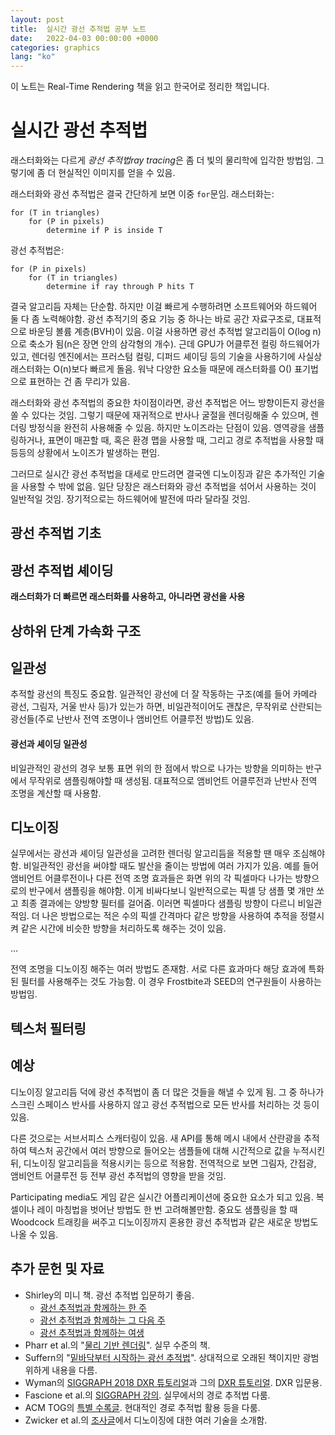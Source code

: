 ```yaml
---
layout: post
title:  실시간 광선 추적법 공부 노트
date:   2022-04-03 00:00:00 +0000
categories: graphics
lang: "ko"
---
```


이 노트는 Real-Time Rendering 책을 읽고 한국어로 정리한 책입니다.

# 실시간 광선 추적법

래스터화와는 다르게 *광선 추적법ray tracing*은 좀 더 빛의 물리학에 입각한 방법임. 그렇기에 좀 더 현실적인 이미지를 얻을 수 있음.

래스터화와 광선 추적법은 결국 간단하게 보면 이중 `for`문임. 래스터화는:

```
for (T in triangles)
    for (P in pixels)
        determine if P is inside T
```

광선 추적법은:

```
for (P in pixels)
    for (T in triangles)
        determine if ray through P hits T
```

결국 알고리듬 자체는 단순함. 하지만 이걸 빠르게 수행하려면 소프트웨어와 하드웨어 둘 다 좀 노력해야함. 광선 추적기의 중요 기능 중 하나는 바로 공간 자료구조로, 대표적으로 바운딩 볼륨 계층(BVH)이 있음. 이걸 사용하면 광선 추적법 알고리듬이 O(log n)으로 축소가 됨(n은 장면 안의 삼각형의 개수). 근데 GPU가 어클루전 컬링 하드웨어가 있고, 렌더링 엔진에서는 프러스텀 컬링, 디퍼드 셰이딩 등의 기술을 사용하기에 사실상 래스터화는 O(n)보다 빠르게 돌음. 워낙 다양한 요소들 때문에 래스터화를 O() 표기법으로 표현하는 건 좀 무리가 있음.

래스터화와 광선 추적법의 중요한 차이점이라면, 광선 추적법은 어느 방향이든지 광선을 쏠 수 있다는 것임. 그렇기 때문에 재귀적으로 반사나 굴절을 렌더링해줄 수 있으며, 렌더링 방정식을 완전히 사용해줄 수 있음. 하지만 노이즈라는 단점이 있음. 영역광을 샘플링하거나, 표면이 매끈할 때, 혹은 환경 맵을 사용할 때, 그리고 경로 추적법을 사용할 때 등등의 상황에서 노이즈가 발생하는 편임.

그러므로 실시간 광선 추적법을 대세로 만드려면 결국엔 디노이징과 같은 추가적인 기술을 사용할 수 밖에 없음. 일단 당장은 래스터화와 광선 추적법을 섞어서 사용하는 것이 일반적일 것임. 장기적으로는 하드웨어에 발전에 따라 달라질 것임.

## 광선 추적법 기초

## 광선 추적법 셰이딩

**래스터화가 더 빠르면 래스터화를 사용하고, 아니라면 광선을 사용**

## 상하위 단계 가속화 구조

## 일관성

추적할 광선의 특징도 중요함. 일관적인 광선에 더 잘 작동하는 구조(예를 들어 카메라 광선, 그림자, 거울 반사 등)가 있는가 하면, 비일관적이어도 괜찮은, 무작위로 산란되는 광선들(주로 난반사 전역 조명이나 앰비언트 어클루전 방법)도 있음.

#### 광선과 셰이딩 일관성

비일관적인 광선의 경우 보통 표면 위의 한 점에서 밖으로 나가는 방향을 의미하는 반구에서 무작위로 샘플링해야할 때 생성됨. 대표적으로 앰비언트 어클루전과 난반사 전역 조명을 계산할 때 사용함.

## 디노이징

실무에서는 광선과 셰이딩 일관성을 고려한 렌더링 알고리듬을 적용할 땐 매우 조심해야함. 비일관적인 광선을 써야할 때도 발산을 줄이는 방법에 여러 가지가 있음. 예를 들어 앰비언트 어클루전이나 다른 전역 조명 효과들은 화면 위의 각 픽셀마다 나가는 방향으로의 반구에서 샘플링을 해야함. 이게 비싸다보니 일반적으로는 픽셀 당 샘플 몇 개만 쏘고 최종 결과에는 양방향 필터를 걸어줌. 이러면 픽셀마다 샘플링 방향이 다르니 비일관적임. 더 나은 방법으로는 적은 수의 픽셀 간격마다 같은 방향을 사용하여 추적을 정렬시켜 같은 시간에 비슷한 방향을 처리하도록 해주는 것이 있음.

...

전역 조명을 디노이징 해주는 여러 방법도 존재함. 서로 다른 효과마다 해당 효과에 특화된 필터를 사용해주는 것도 가능함. 이 경우 Frostbite과 SEED의 연구원들이 사용하는 방법임.

## 텍스처 필터링

## 예상

디노이징 알고리듬 덕에 광선 추적법이 좀 더 많은 것들을 해낼 수 있게 됨. 그 중 하나가 스크린 스페이스 반사를 사용하지 않고 광선 추적법으로 모든 반사를 처리하는 것 등이 있음.

다른 것으로는 서브서피스 스캐터링이 있음. 새 API를 통해 메시 내에서 산란광을 추적하여 텍스처 공간에서 여러 방향으로 들어오는 샘플들에 대해 시간적으로 값을 누적시킨 뒤, 디노이징 알고리듬을 적용시키는 등으로 적용함. 전역적으로 보면 그림자, 간접광, 앰비언트 어클루전 등 전부 광선 추적법의 영향을 받을 것임.

Participating media도 게임 같은 실시간 어플리케이션에 중요한 요소가 되고 있음. 복셀이나 레이 마칭법을 벗어난 방법도 한 번 고려해볼만함. 중요도 샘플링을 할 때 Woodcock 트래킹을 써주고 디노이징까지 혼용한 광선 추적법과 같은 새로운 방법도 나올 수 있음.



## 추가 문헌 및 자료

* Shirley의 미니 책. 광선 추적법 입문하기 좋음.
    * [광선 추적법과 함께하는 한 주](https://raytracing.github.io/books/RayTracingInOneWeekend.html)
    * [광선 추적법과 함께하는 그 다음 주](https://raytracing.github.io/books/RayTracingTheNextWeek.html)
    * [광선 추적법과 함께하는 여생](https://raytracing.github.io/books/RayTracingTheRestOfYourLife.html)
* Pharr et al.의 "[물리 기반 렌더링](https://www.pbrt.org/)". 실무 수준의 책.
* Suffern의 "[밑바닥부터 시작하는 광선 추적법](https://www.routledge.com/Ray-Tracing-from-the-Ground-Up/Suffern/p/book/9781568812724)". 상대적으로 오래된 책이지만 광범위하게 내용을 다름.
* Wyman의 [SIGGRAPH 2018 DXR 튜토리얼](https://intro-to-dxr.cwyman.org/)과 그의 [DXR 튜토리얼](https://cwyman.org/code/dxrTutors/dxr_tutors.md.html). DXR 입문용.
* Fascione et al.의 [SIGGRAPH 강의](https://jo.dreggn.org/path-tracing-in-production/). 실무에서의 경로 추적법 다룸.
* ACM TOG의 [특별 수록글](https://pharr.org/matt/assets/tog_intro.pdf). 현대적인 경로 추적법 활용 등을 다룸.
* Zwicker et al.의 [조사글](https://cseweb.ucsd.edu/~ravir/STAR.pdf)에서 디노이징에 대한 여러 기술을 소개함.